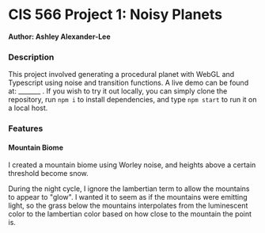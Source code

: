 # CIS 566 Project 1: Noisy Planets

**Author: Ashley Alexander-Lee**

### Description
This project involved generating a procedural planet with WebGL and Typescript using noise and transition functions. A live demo can be found at: _______ . If you wish to try it out locally, you can simply clone the repository, run `npm i` to install dependencies, and type `npm start` to run it on a local host.

### Features
#### Mountain Biome
I created a mountain biome using Worley noise, and heights above a certain threshold become snow. 

During the night cycle, I ignore the lambertian term to allow the mountains to appear to "glow". I wanted it to seem as if the mountains were emitting light, so the grass below the mountains interpolates from the luminescent color to the lambertian color based on how close to the mountain the point is. 
